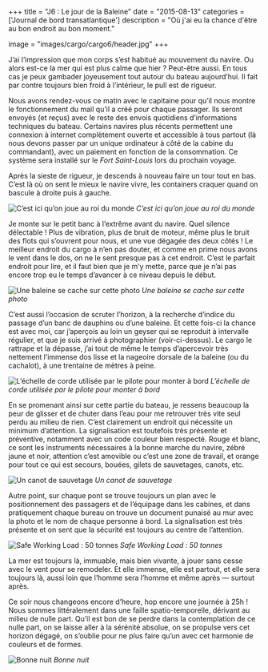 +++
title = "J6 : Le jour de la Baleine"
date = "2015-08-13"
categories = ['Journal de bord transatlantique']
description = "Où j'ai eu la chance d'être au bon endroit au bon moment."

image = "images/cargo/cargo6/header.jpg"
+++


J’ai l’impression que mon corps s’est habitué au mouvement du navire. Ou alors est-ce la mer qui est plus calme que hier ? Peut-être aussi. En tous cas je peux gambader joyeusement tout autour du bateau aujourd’hui. Il fait par contre toujours bien froid à l’intérieur, le pull est de rigueur.

Nous avons rendez-vous ce matin avec le capitaine pour qu’il nous montre le fonctionnement du mail qu’il a créé pour chaque passager. Ils seront envoyés (et reçus) avec le reste des envois quotidiens d’informations techniques du bateau. Certains navires plus récents permettent une connexion à internet complètement ouverte et accessible à tous partout (là nous devons passer par un unique ordinateur à côté de la cabine du commandant), avec un paiement en fonction de la consommation. Ce système sera installé sur le *Fort Saint-Louis* lors du prochain voyage.

Après la sieste de rigueur, je descends à nouveau faire un tour tout en bas. C’est là où on sent le mieux le navire vivre, les containers craquer quand on bascule à droite puis à gauche.

![C’est ici qu’on joue au roi du monde](/images/cargo/cargo6/roi.jpg)
*C’est ici qu’on joue au roi du monde*

Je monte sur le petit banc à l’extrême avant du navire. Quel silence délectable ! Plus de vibration, plus de bruit de moteur, même plus le bruit des flots qui s’ouvrent pour nous, et une vue dégagée des deux côtés ! Le meilleur endroit du cargo à n’en pas douter, et comme en prime nous avons le vent dans le dos, on ne le sent presque pas à cet endroit. C’est le parfait endroit pour lire, et il faut bien que je m’y mette, parce que je n’ai pas encore trop eu le temps d’avancer à ce niveau depuis le début.

![Une baleine se cache sur cette photo](/images/cargo/cargo6/baleine.jpg)
*Une baleine se cache sur cette photo*

C’est aussi l’occasion de scruter l’horizon, à la recherche d’indice du passage d’un banc de dauphins ou d’une baleine. Et cette fois-ci la chance est avec moi, car j’aperçois au loin un geyser qui se reproduit à intervalle régulier, et que je suis arrivé à photographier (voir-ci-dessus). Le cargo le rattrape et la dépasse, j’ai tout de même le temps d’apercevoir très nettement l’immense dos lisse et la nageoire dorsale de la baleine (ou du cachalot), à une trentaine de mètres à peine.

![L’échelle de corde utilisée par le pilote pour monter à bord](/images/cargo/cargo6/safety.jpg)
*L’échelle de corde utilisée par le pilote pour monter à bord*

En se promenant ainsi sur cette partie du bateau, je ressens beaucoup la peur de glisser et de chuter dans l’eau pour me retrouver très vite seul perdu au milieu de rien. C’est clairement un endroit qui nécessite un minimum d’attention. La signalisation est toutefois  très présente et préventive, notamment avec un code couleur bien respecté. Rouge et blanc, ce sont les instruments nécessaires à la bonne marche du navire, zébré jaune et noir, attention c’est amovible ou c’est une zone de travail, et orange pour tout ce qui est secours, bouées, gilets de sauvetages, canots, etc.

![Un canot de sauvetage](/images/cargo/cargo6/sauvetage.jpg)
*Un canot de sauvetage*

Autre point, sur chaque pont se trouve toujours un plan avec le positionnement des passagers et de l’équipage dans les cabines, et dans pratiquement chaque bureau on trouve un document punaisé au mur avec la photo et le nom de chaque personne à bord. La signalisation est très présente et on sent que la sécurité est toujours au centre de l’attention.

![Safe Working Load : 50 tonnes](/images/cargo/cargo6/working.jpg)
*Safe Working Load : 50 tonnes*

La mer est toujours là, immuable, mais bien vivante, à jouer sans cesse avec le vent pour se remodeler. Et elle immense, elle est partout, et elle sera toujours là, aussi loin que l’homme sera l’homme et même après — surtout après.

Ce soir nous changeons encore d’heure, hop encore une journée à 25h ! Nous sommes littéralement dans une faille spatio-temporelle, dérivant au milieu de nulle part. Qu’il est bon de se perdre dans la contemplation de ce nulle part, on se laisse aller à la sérénité absolue, on se propulse vers cet horizon dégagé, on s’oublie pour ne plus faire qu’un avec cet harmonie de couleurs et de formes.

![Bonne nuit](/images/cargo/cargo6/nuit.jpg)
*Bonne nuit*
